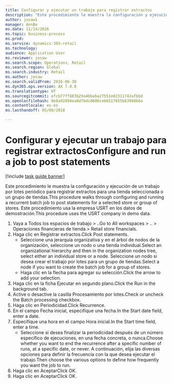 ```yaml
--- 
title: Configurar y ejecutar un trabajo para registrar extractos
description: "Este procedimiento le muestra la configuración y ejecución de un trabajo por lotes periódico para registrar extractos para una tienda seleccionada o un grupo de tiendas."
author: josaw1
manager: AnnBe
ms.date: 11/14/2016
ms.topic: business-process
ms.prod: 
ms.service: dynamics-365-retail
ms.technology: 
audience: Application User
ms.reviewer: josaw
ms.search.scope: Operations, Retail
ms.search.region: Global
ms.search.industry: Retail
ms.author: josaw
ms.search.validFrom: 2016-06-30
ms.dyn365.ops.version: AX 7.0.0
ms.translationtype: HT
ms.sourcegitcommit: efcb77ff883b29a4bbaba27551e02311742afbbd
ms.openlocfilehash: 0e8a92894ea8d7bdc0880ceb6517655b63988b6a
ms.contentlocale: es-es
ms.lasthandoff: 05/08/2018

---
```

# <a name="configure-and-run-a-job-to-post-statements"></a><span data-ttu-id="46b0c-103">Configurar y ejecutar un trabajo para registrar extractos</span><span class="sxs-lookup"><span data-stu-id="46b0c-103">Configure and run a job to post statements</span></span>

[!include [task guide banner](../includes/task-guide-banner.md)]

<span data-ttu-id="46b0c-104">Este procedimiento le muestra la configuración y ejecución de un trabajo por lotes periódico para registrar extractos para una tienda seleccionada o un grupo de tiendas.</span><span class="sxs-lookup"><span data-stu-id="46b0c-104">This procedure walks through configuring and running a recurrent batch job to post statements for a selected store or group of stores.</span></span> <span data-ttu-id="46b0c-105">Este procedimiento usa la empresa USRT en los datos de demostración.</span><span class="sxs-lookup"><span data-stu-id="46b0c-105">This procedure uses the USRT company in demo data.</span></span>

1. <span data-ttu-id="46b0c-106">Vaya a Todos los espacios de trabajo > ..</span><span class="sxs-lookup"><span data-stu-id="46b0c-106">Go to All workspaces > ..</span></span> <span data-ttu-id="46b0c-107">> Operaciones financieras de tienda.</span><span class="sxs-lookup"><span data-stu-id="46b0c-107">> Retail store financials.</span></span>
2. <span data-ttu-id="46b0c-108">Haga clic en Registrar extractos.</span><span class="sxs-lookup"><span data-stu-id="46b0c-108">Click Post statements.</span></span>
    * <span data-ttu-id="46b0c-109">Seleccione una jerarquía organizativa y en el árbol de nodos de la organización, seleccione un nodo o una tienda individual.</span><span class="sxs-lookup"><span data-stu-id="46b0c-109">Select an organizational hierarchy and then in the organization nodes tree, select either an individual store or a node.</span></span> <span data-ttu-id="46b0c-110">Seleccione un nodo si desea crear el trabajo por lotes para un grupo de tiendas.</span><span class="sxs-lookup"><span data-stu-id="46b0c-110">Select a node if you want to create the batch job for a group of stores.</span></span>  
    * <span data-ttu-id="46b0c-111">Haga clic en la flecha para agregar su selección.</span><span class="sxs-lookup"><span data-stu-id="46b0c-111">Click the arrow to add your selection.</span></span>  
3. <span data-ttu-id="46b0c-112">Haga clic en la ficha Ejecutar en segundo plano.</span><span class="sxs-lookup"><span data-stu-id="46b0c-112">Click the Run in the background tab.</span></span>
4. <span data-ttu-id="46b0c-113">Active o desactive la casilla Procesamiento por lotes.</span><span class="sxs-lookup"><span data-stu-id="46b0c-113">Check or uncheck the Batch processing checkbox.</span></span>
5. <span data-ttu-id="46b0c-114">Haga clic en Periodicidad.</span><span class="sxs-lookup"><span data-stu-id="46b0c-114">Click Recurrence.</span></span>
6. <span data-ttu-id="46b0c-115">En el campo Fecha inicial, especifique una fecha.</span><span class="sxs-lookup"><span data-stu-id="46b0c-115">In the Start date field, enter a date.</span></span>
7. <span data-ttu-id="46b0c-116">Especifique una hora en el campo Hora inicial.</span><span class="sxs-lookup"><span data-stu-id="46b0c-116">In the Start time field, enter a time.</span></span>
    * <span data-ttu-id="46b0c-117">Seleccione si desea finalizar la periodicidad después de un número específico de ejecuciones, en una fecha concreta, o nunca.</span><span class="sxs-lookup"><span data-stu-id="46b0c-117">Choose whether you want to end the recurrence after a specific number of runs, at a specific date, or never.</span></span> <span data-ttu-id="46b0c-118">A continuación, elija las diversas opciones para definir la frecuencia con la que desea ejecutar el trabajo.</span><span class="sxs-lookup"><span data-stu-id="46b0c-118">Then choose the various options to define how frequently you want the job to run.</span></span>  
8. <span data-ttu-id="46b0c-119">Haga clic en Aceptar</span><span class="sxs-lookup"><span data-stu-id="46b0c-119">Click OK.</span></span>
9. <span data-ttu-id="46b0c-120">Haga clic en Aceptar</span><span class="sxs-lookup"><span data-stu-id="46b0c-120">Click OK.</span></span>


